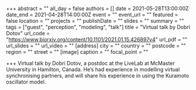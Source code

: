 +++
abstract = ""
all_day = false
authors = []
date = 2021-05-28T13:00:00Z
date_end = 2021-04-28T14:00:00Z
event = ""
event_url = ""
featured = false
location = ""
projects = ""
publishDate = ""
slides = ""
summary = ""
tags = ["guest", "perception", "modeling", "talk"]
title = "Virtual talk by Dobri Dotov"
url_code = "https://www.biorxiv.org/content/10.1101/2021.01.15.426897v4"
url_pdf = ""
url_slides = ""
url_video = ""
[address]
city = ""
country = ""
postcode = ""
region = ""
street = ""
[image]
caption = ""
focal_point = ""

+++
Virtual talk by Dobri Dotov, a postdoc at the LiveLab at McMaster University in Hamilton, Canada. He’s had experience in modelling virtual synchronising partners, and will share his experience in using the Kuramoto oscillator model.